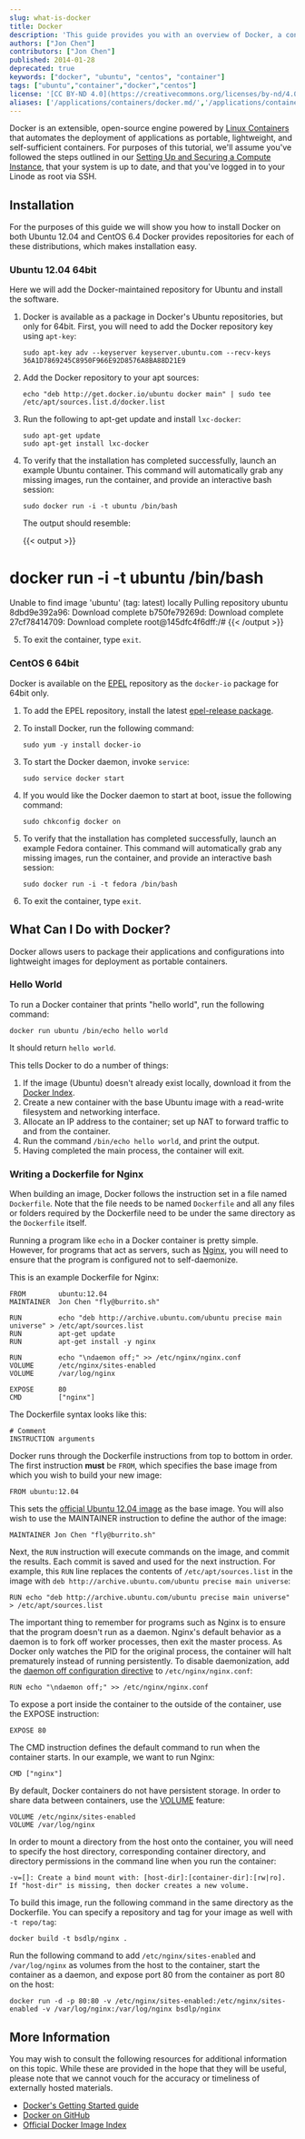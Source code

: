 ```yaml
---
slug: what-is-docker
title: Docker
description: 'This guide provides you with an overview of Docker, a container runtime, as well as how to use Docker to install the Nginx web server.'
authors: ["Jon Chen"]
contributors: ["Jon Chen"]
published: 2014-01-28
deprecated: true
keywords: ["docker", "ubuntu", "centos", "container"]
tags: ["ubuntu","container","docker","centos"]
license: '[CC BY-ND 4.0](https://creativecommons.org/licenses/by-nd/4.0)'
aliases: ['/applications/containers/docker.md/','/applications/containers/what-is-docker/','/containers/docker/']
---
```


Docker is an extensible, open-source engine powered by [Linux Containers](http://linuxcontainers.org/) that automates the deployment of applications as portable, lightweight, and self-sufficient containers. For purposes of this tutorial, we'll assume you've followed the steps outlined in our [Setting Up and Securing a Compute Instance](/docs/products/compute/compute-instances/guides/set-up-and-secure/), that your system is up to date, and that you've logged in to your Linode as root via SSH.

## Installation

For the purposes of this guide we will show you how to install Docker on both Ubuntu 12.04 and CentOS 6.4 Docker provides repositories for each of these distributions, which makes installation easy.

### Ubuntu 12.04 64bit

Here we will add the Docker-maintained repository for Ubuntu and install the software.

1.  Docker is available as a package in Docker's Ubuntu repositories, but only for 64bit. First, you will need to add the Docker repository key using `apt-key`:

        sudo apt-key adv --keyserver keyserver.ubuntu.com --recv-keys 36A1D7869245C8950F966E92D8576A8BA88D21E9

2.  Add the Docker repository to your apt sources:

        echo "deb http://get.docker.io/ubuntu docker main" | sudo tee /etc/apt/sources.list.d/docker.list

3.  Run the following to apt-get update and install `lxc-docker`:

        sudo apt-get update
        sudo apt-get install lxc-docker

4.  To verify that the installation has completed successfully, launch an example Ubuntu container. This command will automatically grab any missing images, run the container, and provide an interactive bash session:

        sudo docker run -i -t ubuntu /bin/bash

    The output should resemble:

    {{< output >}}
# docker run -i -t ubuntu /bin/bash
Unable to find image 'ubuntu' (tag: latest) locally
Pulling repository ubuntu
8dbd9e392a96: Download complete
b750fe79269d: Download complete
27cf78414709: Download complete
root@145dfc4f6dff:/#
{{< /output >}}

5.  To exit the container, type `exit`.

### CentOS 6 64bit

Docker is available on the [EPEL](https://fedoraproject.org/wiki/EPEL#How_can_I_use_these_extra_packages.3F) repository as the `docker-io` package for 64bit only.

1.  To add the EPEL repository, install the latest [epel-release package](http://download.fedoraproject.org/pub/epel/6/i386/repoview/epel-release.html).
2.  To install Docker, run the following command:

        sudo yum -y install docker-io

3.  To start the Docker daemon, invoke `service`:

        sudo service docker start

4.  If you would like the Docker daemon to start at boot, issue the following command:

        sudo chkconfig docker on

5.  To verify that the installation has completed successfully, launch an example Fedora container. This command will automatically grab any missing images, run the container, and provide an interactive bash session:

        sudo docker run -i -t fedora /bin/bash

6.  To exit the container, type `exit`.

## What Can I Do with Docker?

Docker allows users to package their applications and configurations into lightweight images for deployment as portable containers.

### Hello World

To run a Docker container that prints "hello world", run the following command:

    docker run ubuntu /bin/echo hello world

It should return `hello world`.

This tells Docker to do a number of things:

1.  If the image (Ubuntu) doesn't already exist locally, download it from the [Docker Index](https://index.docker.io/).
2.  Create a new container with the base Ubuntu image with a read-write filesystem and networking interface.
3.  Allocate an IP address to the container; set up NAT to forward traffic to and from the container.
4.  Run the command `/bin/echo hello world`, and print the output.
5.  Having completed the main process, the container will exit.

### Writing a Dockerfile for Nginx

When building an image, Docker follows the instruction set in a file named `Dockerfile`. Note that the file needs to be named `Dockerfile` and all any files or folders required by the Dockerfile need to be under the same directory as the `Dockerfile` itself.

Running a program like `echo` in a Docker container is pretty simple. However, for programs that act as servers, such as [Nginx](http://nginx.com/), you will need to ensure that the program is configured not to self-daemonize.

This is an example Dockerfile for Nginx:

    FROM        ubuntu:12.04
    MAINTAINER  Jon Chen "fly@burrito.sh"

    RUN         echo "deb http://archive.ubuntu.com/ubuntu precise main universe" > /etc/apt/sources.list
    RUN         apt-get update
    RUN         apt-get install -y nginx

    RUN         echo "\ndaemon off;" >> /etc/nginx/nginx.conf
    VOLUME      /etc/nginx/sites-enabled
    VOLUME      /var/log/nginx

    EXPOSE      80
    CMD         ["nginx"]

The Dockerfile syntax looks like this:

    # Comment
    INSTRUCTION arguments

Docker runs through the Dockerfile instructions from top to bottom in order. The first instruction **must** be `FROM`, which specifies the base image from which you wish to build your new image:

    FROM ubuntu:12.04

This sets the [official Ubuntu 12.04 image](https://index.docker.io/_/ubuntu/) as the base image. You will also wish to use the MAINTAINER instruction to define the author of the image:

    MAINTAINER Jon Chen "fly@burrito.sh"

Next, the `RUN` instruction will execute commands on the image, and commit the results. Each commit is saved and used for the next instruction. For example, this `RUN` line replaces the contents of `/etc/apt/sources.list` in the image with `deb http://archive.ubuntu.com/ubuntu precise main universe`:

    RUN echo "deb http://archive.ubuntu.com/ubuntu precise main universe" > /etc/apt/sources.list

The important thing to remember for programs such as Nginx is to ensure that the program doesn't run as a daemon. Nginx's default behavior as a daemon is to fork off worker processes, then exit the master process. As Docker only watches the PID for the original process, the container will halt prematurely instead of running persistently. To disable daemonization, add the [daemon off configuration directive](http://wiki.nginx.org/CoreModule#daemon) to `/etc/nginx/nginx.conf`:

    RUN echo "\ndaemon off;" >> /etc/nginx/nginx.conf

To expose a port inside the container to the outside of the container, use the EXPOSE instruction:

    EXPOSE 80

The CMD instruction defines the default command to run when the container starts. In our example, we want to run Nginx:

    CMD ["nginx"]

By default, Docker containers do not have persistent storage. In order to share data between containers, use the [VOLUME](http://docs.docker.io/en/latest/use/working_with_volumes/) feature:

    VOLUME /etc/nginx/sites-enabled
    VOLUME /var/log/nginx

In order to mount a directory from the host onto the container, you will need to specify the host directory, corresponding container directory, and directory permissions in the command line when you run the container:

    -v=[]: Create a bind mount with: [host-dir]:[container-dir]:[rw|ro].
    If "host-dir" is missing, then docker creates a new volume.

To build this image, run the following command in the same directory as the Dockerfile. You can specify a repository and tag for your image as well with `-t repo/tag`:

    docker build -t bsdlp/nginx .

Run the following command to add `/etc/nginx/sites-enabled` and `/var/log/nginx` as volumes from the host to the container, start the container as a daemon, and expose port 80 from the container as port 80 on the host:

    docker run -d -p 80:80 -v /etc/nginx/sites-enabled:/etc/nginx/sites-enabled -v /var/log/nginx:/var/log/nginx bsdlp/nginx

## More Information

You may wish to consult the following resources for additional information on this topic. While these are provided in the hope that they will be useful, please note that we cannot vouch for the accuracy or timeliness of externally hosted materials.

- [Docker's Getting Started guide](http://www.docker.io/gettingstarted/)
- [Docker on GitHub](https://github.com/dotcloud/docker)
- [Official Docker Image Index](https://index.docker.io/)



